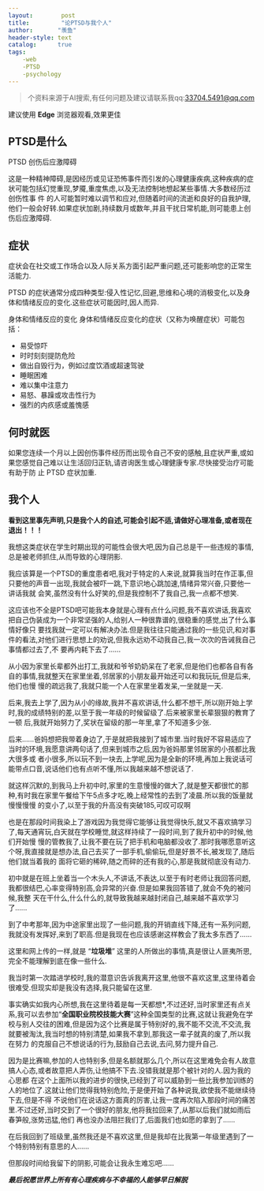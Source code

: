 ```yaml
---
layout:        post
title:         "论PTSD与我个人"
author:       "羡鱼"
header-style: text
catalog:      true
tags:
    -web
    -PTSD
    -psychology
---
```


>个资料来源于AI搜索,有任何问题及建议请联系我qq:33704.5491@qq.com

建议使用 **Edge** 浏览器观看,效果更佳

## PTSD是什么

PTSD 创伤后应激障碍

这是一种精神障碍,是因经历或见证恐怖事件而引发的心理健康疾病,这种疾病的症状可能包括幻觉重现,梦魇,重度焦虑,以及无法控制地想起某些事情.大多数经历过创伤性事
件
的人可能暂时难以调节和应对,但随着时间的流逝和良好的自我护理,他们一般会好转.如果症状加剧,持续数月或数年,并且干扰日常机能,则可能患上创伤后应激障碍.

## 症状

症状会在社交或工作场合以及人际关系方面引起严重问题,还可能影响您的正常生活能力.

PTSD 的症状通常分成四种类型:侵入性记忆,回避,思维和心境的消极变化,以及身体和情绪反应的变化.这些症状可能因时,因人而异.

身体和情绪反应的变化
身体和情绪反应变化的症状（又称为唤醒症状）可能包括：
- 易受惊吓
- 时时刻刻提防危险
- 做出自毁行为，例如过度饮酒或超速驾驶
- 睡眠困难
- 难以集中注意力
- 易怒、暴躁或攻击性行为
- 强烈的内疚感或羞愧感

## 何时就医

如果您连续一个月以上因创伤事件经历而出现令自己不安的感触,且症状严重,或如果您感觉自己难以让生活回归正轨,请咨询医生或心理健康专家.尽快接受治疗可能有助于防
止 PTSD 症状加重.

## 我个人
**看到这里事先声明,只是我个人的自述,可能会引起不适,请做好心理准备,或者现在退出！！！**

我想这类症状在学生时期出现的可能性会很大吧,因为自己总是干一些违规的事情,总是被老师抓住,从而导致的心理阴影.

我应该算是一个PTSD的重度患者吧,我对于特定的人来说,就算我当时在作正事,但只要他的声音一出现,我就会被吓一跳,下意识地心跳加速,情绪异常兴奋,只要他一讲话我就
会笑,虽然没有什么好笑的,但是我控制不了我自己,我一点都不想笑.

这应该也不全是PTSD吧可能我本身就是心理有点什么问题,我不喜欢讲话,我喜欢把自己伪装成为一个非常坚强的人,给别人一种很靠谱的,很稳重的感觉,出了什么事情好像只
要找我就一定可以有解决办法.但是我往往只能通过我的一些见识,和对事件的看法,对他们进行思想上的劝说,但我永远劝不动我自己,我一次次的告诫我自己事情都过去了,不
要再内耗下去了……

从小因为家里长辈都外出打工,我就和爷爷奶奶呆在了老家,但是他们也都各自有各自的事情,我就整天在家里坐着,邻居家的小朋友最开始还可以和我玩玩,但是后来,他们也慢
慢的疏远我了,我就只能一个人在家里坐着发呆,一坐就是一天.

后来,我去上学了,因为从小的缘故,我并不喜欢讲话,什么都不想干,所以刚开始上学时,我的成绩特别的差,以至于我一年级的时候留级了.后来被家里长辈狠狠的教育了一顿
后,我就开始努力了,奖状在留级的那一年里,拿了不知道多少张.

后来……爸妈想把我带着身边了,于是就把我接到了城市里.当时我好不容易适应了当时的环境,我愿意讲两句话了,但来到城市之后,因为爸妈那里邻居家的小孩都比我大很多或
者小很多,所以玩不到一块去,上学呢,因为是全新的环境,再加上我说话可能带点口音,说话他们也有点听不懂,所以我越来越不想说话了.

就这样沉默的,到我马上升初中时,家里的生意慢慢的做大了,就是整天都很忙的那种,有时我在家里午餐给下午5点多才吃,晚上经常性的去到了凌晨.所以我的饭量就慢慢慢慢
的变小了,以至于我的升高没有突破185,可叹可叹啊

也是在那段时间我染上了游戏因为我觉得它能够让我觉得快乐,就又不喜欢搞学习了,每天通宵玩,白天就在学校睡觉,就这样持续了一段时间,到了我升初中的时候,他们开始慢
慢的管教我了,让我不要在玩了把手机和电脑都没收了.那时我哪愿意听这个呀,我直接就是想办法,自己去买了一部手机,偷偷玩,但是好景不长,被发现了,随后他们就当着我的
面将它砸的稀碎,随之而碎的还有我的心,那是我就彻底没有动力.

初中就是在班上坐着当一个木头人,不讲话,不表达,以至于有时老师让我回答问题,我都很结巴,心率变得特别高,会异常的兴奋.但是如果我回答错了,就会不免的被问候,我整
天在干什么,什么什么的,就导致我越来越封闭自己,越来越不喜欢学习了……

到了中考那年,因为中途家里出现了一些问题,我的开销直线下降,还有一系列问题,我就没有发挥好,来到了职高.但是我现在也应该感谢这样教会了我太多东西了……

这里和网上传的一样,就是 “**垃圾堆**” 这里的人所做出的事情,真是很让人匪夷所思,完全不能理解到底在像一些什么.

我当时第一次踏进学校时,我的潜意识告诉我离开这里,他很不喜欢这里,这里待着会很难受.但现实却是我没有选择,我只能留在这里.

事实确实如我内心所想,我在这里待着是每一天都想*,不过还好,当时家里还有点关系,我可以去参加“**全国职业院校技能大赛**”这种全国类型的比赛,这就让我避免在学
校与别人交往的困难,但是因为这个比赛是属于特别好的,我不能不交流,不交流,我就要被淘汰,我当时想的特别清楚,如果我不拿到,那我这一辈子就真的废了,所以我在努力
的克服自己不想说话的行为,鼓励自己去说,去问,努力提升自己.

因为是比赛嘛,参加的人也特别多,但是名额就那么几个,所以在这里难免会有人故意搞人心态,或者故意把人弄伤,让他搞不下去.没错我就是那个被针对的人.因为我的心思都
在这个上面所以我的进步的很快,已经到了可以威胁到一些比我参加训练的人的地位了.这就让他们觉得我特别危险,于是便开始了各种说我,欲使我不能继续待下去,但是不得
不说他们在说话这方面真的厉害,让我一度再次陷入那段时间的痛苦里.不过还好,当时交到了一个很好的朋友,他将我拉回来了,从那以后我们就如雨后春笋般,涨势迅猛,他们
再也没办法阻拦我们了,后面我们也如愿的拿到了……

在后我回到了班级里,虽然我还是不喜欢这里,但是我却在比我第一年级里遇到了一个特别特别有意思的人……

但那段时间给我留下的阴影,可能会让我永生难忘吧……

***最后祝愿世界上所有有心理疾病与不幸福的人能够早日解脱***


















